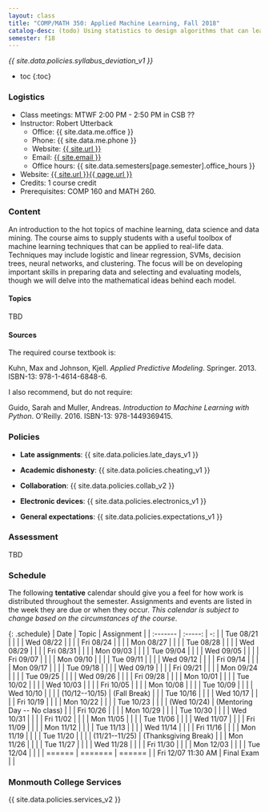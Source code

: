 ```yaml
---
layout: class
title: "COMP/MATH 350: Applied Machine Learning, Fall 2018"
catalog-desc: (todo) Using statistics to design algorithms that can learn from data.
semester: f18
---
```


*{{ site.data.policies.syllabus_deviation_v1 }}*

* toc
{:toc}

### Logistics

* Class meetings: MTWF 2:00 PM - 2:50 PM in CSB ??
* Instructor: Robert Utterback
  * Office: {{ site.data.me.office }}
  * Phone: {{ site.data.me.phone }}
  * Website: <a href="{{ site.url }}">{{ site.url }}</a>
  * Email: <a href="mailto:{{ site.email }}">{{ site.email }}</a>
  * Office hours: {{ site.data.semesters[page.semester].office_hours }}
* Website: <a href="{{ site.url }}{{ page.url }}">{{ site.url }}{{ page.url }}</a>
* Credits: 1 course credit
* Prerequisites: COMP 160 and MATH 260.

### Content

An introduction to the hot topics of machine learning, data science
and data mining. The course aims to supply students with a useful
toolbox of machine learning techniques that can be applied to
real-life data. Techniques may include logistic and linear regression,
SVMs, decision trees, neural networks, and clustering. The focus will
be on developing important skills in preparing data and selecting and
evaluating models, though we will delve into the mathematical
ideas behind each model.

#### Topics

TBD

#### Sources

The required course textbook is:

Kuhn, Max and Johnson, Kjell. *Applied Predictive
Modeling*. Springer. 2013. ISBN-13: 978-1-4614-6848-6.

I also recommend, but do not require:

Guido, Sarah and Muller, Andreas. *Introduction to Machine Learning
with Python*. O'Reilly. 2016. ISBN-13: 978-1449369415.

### Policies

* **Late assignments**: {{ site.data.policies.late_days_v1 }}

* **Academic dishonesty**: {{ site.data.policies.cheating_v1 }}

* **Collaboration**: {{ site.data.policies.collab_v2 }}

* **Electronic devices**: {{ site.data.policies.electronics_v1 }}

* **General expectations**: {{ site.data.policies.expectations_v1 }}

### Assessment

TBD

<!-- #### Assignments -->

<!-- The course workload is as follows:  -->

<!-- | Category           | Number of Assignments | Final Grade Weight | -->
<!-- | :-----             |              -------: |                 -: | -->
<!-- | Problem Sets       |                   6-8 |                20% | -->
<!-- | Quizzes            |                   5-6 |                25% | -->
<!-- | Paper+Presentation |                     1 |                20% | -->
<!-- | Midterm            |                     1 |                10% | -->
<!-- | Final              |                     1 |                15% | -->
<!-- | Participation      |                     - |                10% | -->

<!-- Generally problem sets and quizzes will alternate weeks. There will be -->
<!-- a research projects on any algorithms-related topic, culminating in a -->
<!-- paper and presentation to the class. The final exam will focus -->
<!-- primarily, but not exclusively, on material covered since the -->
<!-- midterm. -->

<!-- #### Grading -->

<!-- Your final grade is based on a weighted average of particular -->
<!-- assignment categories, with weights shown above. You can estimate your -->
<!-- current grade based on your scores and these weights. You may always -->
<!-- visit the instructor *outside of class* to discuss your current -->
<!-- standing. -->

<!-- {{ site.data.policies.gradescale_std_v1 }} -->

<!-- #### Workload -->

<!-- The weekly workload for this course will vary by student and over the -->
<!-- semester, but on average should be about 13 hours per week. The follow -->
<!-- table provides a rough estimate of the distribution of this time over -->
<!-- different course components for a 16 week semester. -->

<!-- | Category                     |   Total Time |     Time/Week (Hours) | -->
<!-- | :-----                      |    -------:  |   -----------------:  | -->
<!-- | Lectures                     |              |                   3.3 | -->
<!-- | Problem Sets                 |           72 |                   4.5 | -->
<!-- | Exam/Quiz Study              |           27 |                   1.7 | -->
<!-- | Research Project             |           24 |                   1.5 | -->
<!-- | Reading+Unstructured Study   |              |                     2 | -->
<!-- | ============================ | ============ | ===================== | -->
<!-- |                              |              |                    13 | -->

### Schedule
The following **tentative** calendar should give you a feel for how
work is distributed throughout the semester. Assignments and events
are listed in the week they are due or when they occur. *This calendar
is subject to change based on the circumstances of the course*.

<!-- (let* ((start-date (org-read-date nil nil "2018-08-21")) -->
<!--        (end-date (org-read-date nil nil "2018-12-05")) -->
<!--        (days (list "Mon" "Tue" "Wed" "Fri")) -->
<!--        (current start-date)) -->
<!--   (while (string< current end-date) -->
<!--     (let* ((time (org-time-string-to-time current)) -->
<!--            (day (format-time-string "%a" time))) -->
<!--       (if (member day days) -->
<!--           (princ (concat (format-time-string "%a %m/%d" time) "\n")))) -->
<!--     (setq current (org-read-date nil nil "++1" nil (org-time-string-to-time current)))))-->

{: .schedule}
| Date               | Topic                       | Assignment |
| :-------           | :-----:                     | -:         |
| Tue 08/21          |                             |            |
| Wed 08/22          |                             |            |
| Fri 08/24          |                             |            |
| Mon 08/27          |                             |            |
| Tue 08/28          |                             |            |
| Wed 08/29          |                             |            |
| Fri 08/31          |                             |            |
| Mon 09/03          |                             |            |
| Tue 09/04          |                             |            |
| Wed 09/05          |                             |            |
| Fri 09/07          |                             |            |
| Mon 09/10          |                             |            |
| Tue 09/11          |                             |            |
| Wed 09/12          |                             |            |
| Fri 09/14          |                             |            |
| Mon 09/17          |                             |            |
| Tue 09/18          |                             |            |
| Wed 09/19          |                             |            |
| Fri 09/21          |                             |            |
| Mon 09/24          |                             |            |
| Tue 09/25          |                             |            |
| Wed 09/26          |                             |            |
| Fri 09/28          |                             |            |
| Mon 10/01          |                             |            |
| Tue 10/02          |                             |            |
| Wed 10/03          |                             |            |
| Fri 10/05          |                             |            |
| Mon 10/08          |                             |            |
| Tue 10/09          |                             |            |
| Wed 10/10          |                             |            |
| (10/12--10/15)     | (Fall Break)                |            |
| Tue 10/16          |                             |            |
| Wed 10/17          |                             |            |
| Fri 10/19          |                             |            |
| Mon 10/22          |                             |            |
| Tue 10/23          |                             |            |
| (Wed 10/24)        | (Mentoring Day -- No class) |            |
| Fri 10/26          |                             |            |
| Mon 10/29          |                             |            |
| Tue 10/30          |                             |            |
| Wed 10/31          |                             |            |
| Fri 11/02          |                             |            |
| Mon 11/05          |                             |            |
| Tue 11/06          |                             |            |
| Wed 11/07          |                             |            |
| Fri 11/09          |                             |            |
| Mon 11/12          |                             |            |
| Tue 11/13          |                             |            |
| Wed 11/14          |                             |            |
| Fri 11/16          |                             |            |
| Mon 11/19          |                             |            |
| Tue 11/20          |                             |            |
| (11/21--11/25)     | (Thanksgiving Break)        |            |
| Mon 11/26          |                             |            |
| Tue 11/27          |                             |            |
| Wed 11/28          |                             |            |
| Fri 11/30          |                             |            |
| Mon 12/03          |                             |            |
| Tue 12/04          |                             |            |
| ======             | =======                     | ======     |
| Fri 12/07 11:30 AM | Final Exam                  |            |

### Monmouth College Services

{{ site.data.policies.services_v2 }}

<!-- Local Variables: -->
<!-- eval: (orgtbl-mode) -->
<!-- End: -->
